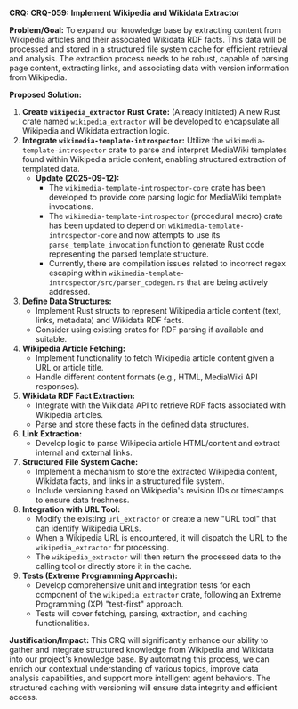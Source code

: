 **CRQ: CRQ-059: Implement Wikipedia and Wikidata Extractor**

**Problem/Goal:**
To expand our knowledge base by extracting content from Wikipedia articles and their associated Wikidata RDF facts. This data will be processed and stored in a structured file system cache for efficient retrieval and analysis. The extraction process needs to be robust, capable of parsing page content, extracting links, and associating data with version information from Wikipedia.

**Proposed Solution:**

1.  **Create `wikipedia_extractor` Rust Crate:** (Already initiated) A new Rust crate named `wikipedia_extractor` will be developed to encapsulate all Wikipedia and Wikidata extraction logic.
2.  **Integrate `wikimedia-template-introspector`:** Utilize the `wikimedia-template-introspector` crate to parse and interpret MediaWiki templates found within Wikipedia article content, enabling structured extraction of templated data.
    *   **Update (2025-09-12):**
        *   The `wikimedia-template-introspector-core` crate has been developed to provide core parsing logic for MediaWiki template invocations.
        *   The `wikimedia-template-introspector` (procedural macro) crate has been updated to depend on `wikimedia-template-introspector-core` and now attempts to use its `parse_template_invocation` function to generate Rust code representing the parsed template structure.
        *   Currently, there are compilation issues related to incorrect regex escaping within `wikimedia-template-introspector/src/parser_codegen.rs` that are being actively addressed.
3.  **Define Data Structures:**
    *   Implement Rust structs to represent Wikipedia article content (text, links, metadata) and Wikidata RDF facts.
    *   Consider using existing crates for RDF parsing if available and suitable.
3.  **Wikipedia Article Fetching:**
    *   Implement functionality to fetch Wikipedia article content given a URL or article title.
    *   Handle different content formats (e.g., HTML, MediaWiki API responses).
4.  **Wikidata RDF Fact Extraction:**
    *   Integrate with the Wikidata API to retrieve RDF facts associated with Wikipedia articles.
    *   Parse and store these facts in the defined data structures.
5.  **Link Extraction:**
    *   Develop logic to parse Wikipedia article HTML/content and extract internal and external links.
6.  **Structured File System Cache:**
    *   Implement a mechanism to store the extracted Wikipedia content, Wikidata facts, and links in a structured file system.
    *   Include versioning based on Wikipedia's revision IDs or timestamps to ensure data freshness.
7.  **Integration with URL Tool:**
    *   Modify the existing `url_extractor` or create a new "URL tool" that can identify Wikipedia URLs.
    *   When a Wikipedia URL is encountered, it will dispatch the URL to the `wikipedia_extractor` for processing.
    *   The `wikipedia_extractor` will then return the processed data to the calling tool or directly store it in the cache.
8.  **Tests (Extreme Programming Approach):**
    *   Develop comprehensive unit and integration tests for each component of the `wikipedia_extractor` crate, following an Extreme Programming (XP) "test-first" approach.
    *   Tests will cover fetching, parsing, extraction, and caching functionalities.

**Justification/Impact:**
This CRQ will significantly enhance our ability to gather and integrate structured knowledge from Wikipedia and Wikidata into our project's knowledge base. By automating this process, we can enrich our contextual understanding of various topics, improve data analysis capabilities, and support more intelligent agent behaviors. The structured caching with versioning will ensure data integrity and efficient access.
